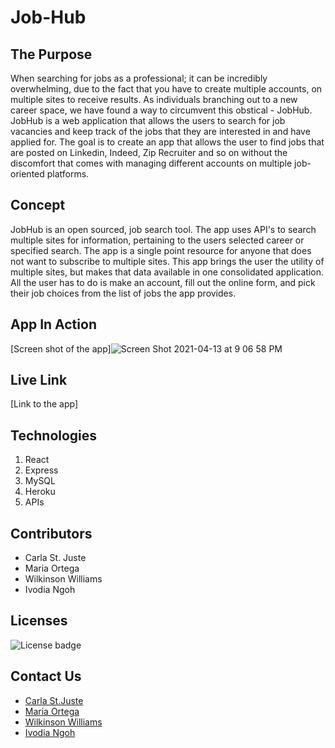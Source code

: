# Job-Hub

## The Purpose

When searching for jobs as a professional; it can be incredibly overwhelming, due to the fact that you have to create multiple accounts, on multiple sites to receive results. As individuals branching out to a new career space, we have found a way to circumvent this obstical - JobHub. JobHub is a web application that allows the users to search for job vacancies and keep track of the jobs that they are interested in and have applied for. The goal is to create an app that allows the user to find jobs that are posted on Linkedin, Indeed, Zip Recruiter and so on without the discomfort that comes with managing different accounts on multiple job-oriented
platforms.


## Concept

JobHub is an open sourced, job search tool. The app uses API's to search multiple sites for information, pertaining to the users selected career or specified search. The app is a single point resource for anyone that does not want to subscribe to multiple sites. This app brings the user the utility of multiple sites, but makes that data available in one consolidated application. All the user has to do is make an account, fill out the online form, and pick their job choices from the list of jobs the app provides.

## App In Action

[Screen shot of the app]![Screen Shot 2021-04-13 at 9 06 58 PM](https://user-images.githubusercontent.com/71056915/114639680-71064680-9c9c-11eb-99f3-937a6b830b92.png)


## Live Link

[Link to the app]

## Technologies

 1. React
 2. Express
 3. MySQL
 4. Heroku
 5. APIs

## Contributors

* Carla St. Juste
* Maria Ortega
* Wilkinson Williams
* Ivodia Ngoh

## Licenses

 ![License badge](https://img.shields.io/badge/License-MIT-green)

## Contact Us

 * <a href="mailto:carlastjuste@gmail.com"> Carla St.Juste</a>
 * <a href="mailto:mariaortegapb@gmail.com"> Maria Ortega </a>
 * <a href="mailto:srawilkinsonwilliams@yahoo.com"> Wilkinson Williams </a>
 * <a href="mailto:ivodiainjoh@gmail.com"> Ivodia Ngoh </a>







